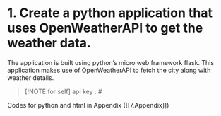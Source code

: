 # 1. Create a python application that uses OpenWeatherAPI to get the weather data.

The application is built using python’s micro web framework flask.
This application makes use of OpenWeatherAPI to fetch the city along with weather details.

> [!NOTE for self]
> api key : #

Codes for python and html in Appendix ([[7.Appendix]])


